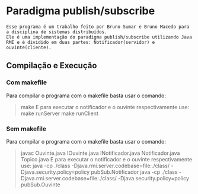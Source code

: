 # Paradigma publish/subscribe

    Esse programa é um trabalho feito por Bruno Sumar e Bruno Macedo para a disciplina de sistemas distribuídos. 
    Ele é uma implementação do paradigma publish/subscribe utilizando Java RMI e é dividido em duas partes: Notificador(servidor) e ouvinte(cliente).
    
## Compilação e Execução

### Com makefile
Para compilar o programa com o makefile basta usar o comando:
>make
E para executar o notificador e o ouvinte respectivamente use:
>make runServer
>make runClient

### Sem makefile
Para compilar o programa com o makefile basta usar o comando:
>javac Ouvinte.java IOuvinte.java INotificador.java Notificador.java Topico.java
E para executar o notificador e o ouvinte respectivamente use:
>java -cp ./class -Djava.rmi.server.codebase=file:./class/ -Djava.security.policy=policy pubSub.Notificador
>java -cp ./class -Djava.rmi.server.codebase=file:./class/ -Djava.security.policy=policy pubSub.Ouvinte
